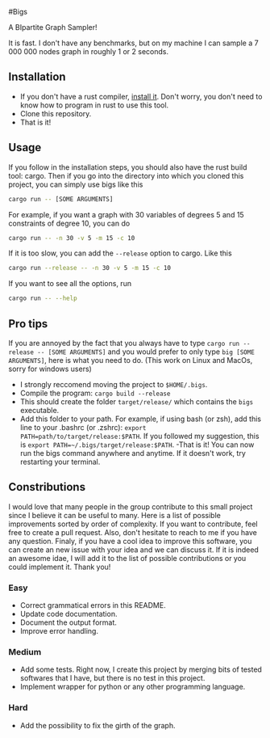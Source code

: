 #Bigs

A BIpartite Graph Sampler!

It is fast. I don't have any benchmarks, but on my machine I can sample a 7 000 000 nodes graph in roughly 1 or 2 seconds.

## Installation

- If you don't have a rust compiler, [install it](https://www.rust-lang.org/tools/install). Don't worry, you don't need to know 
how to program in rust to use this tool.
- Clone this repository.
- That is it!

## Usage

If you follow in the installation steps, you should also have the rust build tool: cargo.
Then if you go into the directory into which you cloned this project, you can simply use bigs like this
```bash
cargo run -- [SOME ARGUMENTS]
```

For example, if you want a graph with 30 variables of degrees 5 and 15 constraints of degree 10, you can do
```bash
cargo run -- -n 30 -v 5 -m 15 -c 10 
```

If it is too slow, you can add the `--release` option to cargo. Like this
```bash
cargo run --release -- -n 30 -v 5 -m 15 -c 10 
```

If you want to see all the options, run
```bash
cargo run -- --help
```

## Pro tips

If you are annoyed by the fact that you always have to type `cargo run --release -- [SOME ARGUMENTS]`
and you would prefer to only type `big [SOME ARGUMENTS]`, here is what you need to do. (This work on Linux and MacOs, sorry for windows users)

- I strongly reccomend moving the project to `$HOME/.bigs`.
- Compile the program: `cargo build --release`
- This should create the folder `target/release/` which contains the `bigs` executable.
- Add this folder to your path. For example, if using bash (or zsh),
add this line to your .bashrc (or .zshrc): `export PATH=path/to/target/release:$PATH`.
If you followed my suggestion, this is `export PATH=~/.bigs/target/release:$PATH`.
-That is it! You can now run the bigs command anywhere and anytime. If it doesn't work, try 
restarting your terminal.

## Constributions

I would love that many people in the group contribute to this small project since I believe it can be useful to many.
Here is a list of possible improvements sorted by order of complexity. If you want to contribute, feel free to create a pull request.
Also, don't hesitate to reach to me if you have any question. Finaly, if you have a cool idea to improve this software, you can create an new issue with 
your idea and we can discuss it. If it is indeed an awesome idae, I will add it to the list of possible contributions or you could implement it.
Thank you!

### Easy
- Correct grammatical errors in this README.
- Update code documentation.
- Document the output format.
- Improve error handling.

### Medium
- Add some tests. Right now, I create this project by merging bits of tested softwares that I have, but there is no test in this project.
- Implement wrapper for python or any other programming language. 

### Hard
- Add the possibility to fix the girth of the graph.
